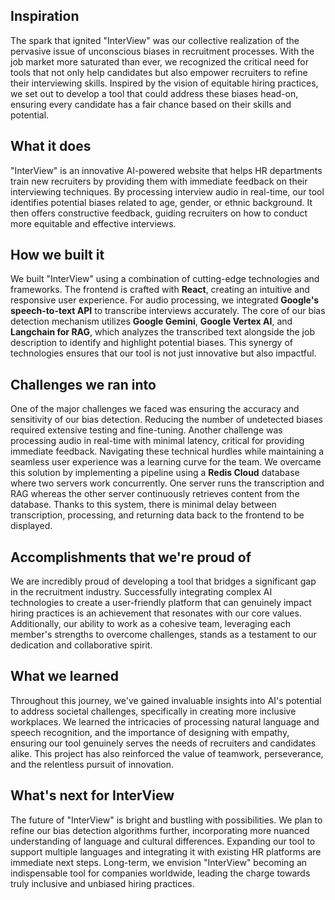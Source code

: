 ## Inspiration
The spark that ignited "InterView" was our collective realization of the pervasive issue of unconscious biases in recruitment processes. With the job market more saturated than ever, we recognized the critical need for tools that not only help candidates but also empower recruiters to refine their interviewing skills. Inspired by the vision of equitable hiring practices, we set out to develop a tool that could address these biases head-on, ensuring every candidate has a fair chance based on their skills and potential.
## What it does
"InterView" is an innovative AI-powered website that helps HR departments train new recruiters by providing them with immediate feedback on their interviewing techniques. By processing interview audio in real-time, our tool identifies potential biases related to age, gender, or ethnic background. It then offers constructive feedback, guiding recruiters on how to conduct more equitable and effective interviews. 
## How we built it
We built "InterView" using a combination of cutting-edge technologies and frameworks. The frontend is crafted with **React**, creating an intuitive and responsive user experience. For audio processing, we integrated **Google's speech-to-text API** to transcribe interviews accurately. The core of our bias detection mechanism utilizes **Google Gemini**, **Google Vertex AI**, and **Langchain for RAG**, which analyzes the transcribed text alongside the job description to identify and highlight potential biases. This synergy of technologies ensures that our tool is not just innovative but also impactful.
## Challenges we ran into
One of the major challenges we faced was ensuring the accuracy and sensitivity of our bias detection. Reducing the number of undetected biases required extensive testing and fine-tuning. Another challenge was processing audio in real-time with minimal latency, critical for providing immediate feedback. Navigating these technical hurdles while maintaining a seamless user experience was a learning curve for the team. We overcame this solution by implementing a pipeline using a **Redis Cloud** database where two servers work concurrently. One server runs the transcription and RAG whereas the other server continuously retrieves content from the database. Thanks to this system, there is minimal delay between transcription, processing, and returning data back to the frontend to be displayed.
## Accomplishments that we're proud of
We are incredibly proud of developing a tool that bridges a significant gap in the recruitment industry. Successfully integrating complex AI technologies to create a user-friendly platform that can genuinely impact hiring practices is an achievement that resonates with our core values. Additionally, our ability to work as a cohesive team, leveraging each member's strengths to overcome challenges, stands as a testament to our dedication and collaborative spirit.
## What we learned
Throughout this journey, we've gained invaluable insights into AI's potential to address societal challenges, specifically in creating more inclusive workplaces. We learned the intricacies of processing natural language and speech recognition, and the importance of designing with empathy, ensuring our tool genuinely serves the needs of recruiters and candidates alike. This project has also reinforced the value of teamwork, perseverance, and the relentless pursuit of innovation.
## What's next for InterView
The future of "InterView" is bright and bustling with possibilities. We plan to refine our bias detection algorithms further, incorporating more nuanced understanding of language and cultural differences. Expanding our tool to support multiple languages and integrating it with existing HR platforms are immediate next steps. Long-term, we envision "InterView" becoming an indispensable tool for companies worldwide, leading the charge towards truly inclusive and unbiased hiring practices.
 
